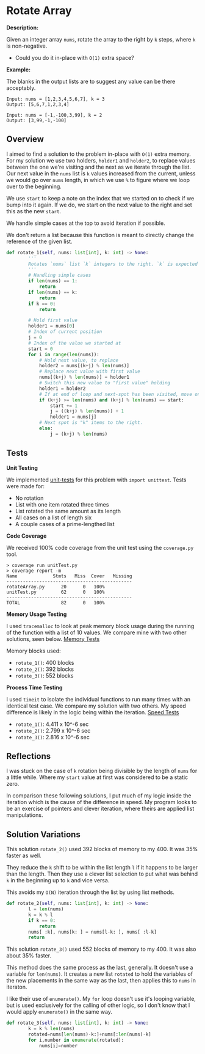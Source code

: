 # Rotate Array

**Description:**

Given an integer array `nums`, rotate the array to the right by `k` steps, where `k` is non-negative.
- Could you do it in-place with `O(1)` extra space?

**Example:**

The blanks in the output lists are to suggest any value can be there acceptably.
```
Input: nums = [1,2,3,4,5,6,7], k = 3
Output: [5,6,7,1,2,3,4]

Input: nums = [-1,-100,3,99], k = 2
Output: [3,99,-1,-100]
```

## Overview

I aimed to find a solution to the problem in-place with `O(1)` extra memory. For my solution we use two holders, `holder1` and `holder2`, to replace values between the one we're visiting and the next as we iterate through the list. Our next value in the `nums` list is `k` values increased from the current, unless we would go over `nums` length, in which we use `%` to figure where we loop over to the beginning.

We use `start` to keep a note on the index that we started on to check if we bump into it again. If we do, we start on the next value to the right and set this as the new `start`.

We handle simple cases at the top to avoid iteration if possible.

We don't return a list because this function is meant to directly change the reference of the given list.

```python
def rotate_1(self, nums: list[int], k: int) -> None:
        '''
        Rotates `nums` list `k` integers to the right. `k` is expected to be a non-negative integer.
        '''
        # Handling simple cases
        if len(nums) == 1:
            return
        if len(nums) == k:
            return
        if k == 0:
            return

        # Hold first value
        holder1 = nums[0]
        # Index of current position
        j = 0
        # Index of the value we started at
        start = 0
        for i in range(len(nums)):
            # Hold next value, to replace
            holder2 = nums[(k+j) % len(nums)]
            # Replace next value with first value
            nums[(k+j) % len(nums)] = holder1
            # Switch this new value to "first value" holding
            holder1 = holder2
            # If at end of loop and next-spot has been visited, move one space to right, and keep going.
            if (k+j) >= len(nums) and (k+j) % len(nums) == start:
                start += 1
                j = ((k+j) % len(nums)) + 1
                holder1 = nums[j]
            # Next spot is "k" items to the right.
            else:
                j = (k+j) % len(nums)
```

## Tests

**Unit Testing**

We implemented [unit-tests](https://github.com/bmmurthum/LeetCode-Problems/blob/master/Medium/Rotate-Array/unitTest.py) for this problem with `import unittest`. Tests were made for:
- No rotation
- List with one item rotated three times
- List rotated the same amount as its length
- All cases on a list of length six
- A couple cases of a prime-lengthed list


**Code Coverage**

We received 100% code coverage from the unit test using the `coverage.py` tool.
```
> coverage run unitTest.py
> coverage report -m 
Name             Stmts   Miss  Cover   Missing
----------------------------------------------
rotateArray.py      20      0   100%
unitTest.py         62      0   100%
----------------------------------------------
TOTAL               82      0   100%
```

**Memory Usage Testing**

I used `tracemalloc` to look at peak memory block usage during the running of the function with a list of 10 values. We compare mine with two other solutions, seen below. [Memory Tests](https://github.com/bmmurthum/LeetCode-Problems/blob/master/Medium/Rotate-Array/memoryTest.py)

Memory blocks used:

- `rotate_1()`: 400 blocks
- `rotate_2()`: 392 blocks
- `rotate_3()`: 552 blocks


**Process Time Testing**

I used `timeit` to isolate the individual functions to run many times with an identical test case. We compare my solution with two others. My speed difference is likely in the logic being within the iteration. [Speed Tests](https://github.com/bmmurthum/LeetCode-Problems/blob/master/Medium/Rotate-Array/timeTest.py)

- `rotate_1()`: 4.411 x 10^-6 sec
- `rotate_2()`: 2.799 x 10^-6 sec
- `rotate_3()`: 2.816 x 10^-6 sec


## Reflections

I was stuck on the case of `k` rotation being divisible by the length of `nums` for a little while. Where my `start` value at first was considered to be a static zero.

In comparison these following solutions, I put much of my logic inside the iteration which is the cause of the difference in speed. My program looks to be an exercise of pointers and clever iteration, where theirs are applied list manipulations.

## Solution Variations

This solution `rotate_2()` used 392 blocks of memory to my 400. It was 35% faster as well.

They reduce the `k` shift to be within the list length `l` if it happens to be larger than the length. Then they use a clever list selection to put what was behind `k` in the beginning up to `k` and vice versa.

This avoids my `O(N)` iteration through the list by using list methods.
```python
def rotate_2(self, nums: list[int], k: int) -> None:
        l = len(nums)
        k = k % l
        if k == 0:
            return
        nums[ :k], nums[k: ] = nums[l-k: ], nums[ :l-k]
        return
```

This solution `rotate_3()` used 552 blocks of memory to my 400. It was also about 35% faster.

This method does the same process as the last, generally. It doesn't use a variable for `len(nums)`. It creates a new list `rotated` to hold the variables of the new placements in the same way as the last, then applies this to `nums` in iteraton.

I like their use of `enumerate()`. My `for` loop doesn't use it's looping variable, but is used exclusively for the calling of other logic, so I don't know that I would apply `enumerate()` in the same way. 
```python
def rotate_3(self, nums: list[int], k: int) -> None:
        k = k % len(nums)
        rotated=nums[len(nums)-k:]+nums[:len(nums)-k]
        for i,number in enumerate(rotated):
            nums[i]=number
```

